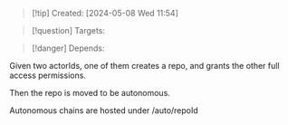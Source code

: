 
>[!tip] Created: [2024-05-08 Wed 11:54]

>[!question] Targets: 

>[!danger] Depends: 

Given two actorIds, one of them creates a repo, and grants the other full access permissions.

Then the repo is moved to be autonomous.

Autonomous chains are hosted under /auto/repoId

